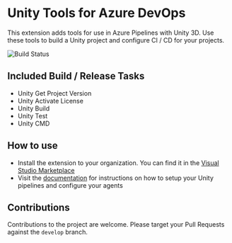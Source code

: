 # Unity Tools for Azure DevOps

This extension adds tools for use in Azure Pipelines with Unity 3D. Use these tools to build a Unity project and configure
CI / CD for your projects.

![Build Status](https://dev.azure.com/dinomite/Unity%20Tools%20for%20Azure%20DevOps/_apis/build/status/ci-develop-with-analysis)

## Included Build / Release Tasks

- Unity Get Project Version
- Unity Activate License
- Unity Build
- Unity Test
- Unity CMD

## How to use

- Install the extension to your organization. You can find it in the [Visual Studio Marketplace](https://marketplace.visualstudio.com/items?itemName=DinomiteStudios.64e90d50-a9c0-11e8-a356-d3eab7857116)
- Visit the [documentation](https://dinomite-studios.github.io/unity-azure-pipelines-tasks/) for instructions on how to setup your Unity pipelines and configure your agents

## Contributions

Contributions to the project are welcome. Please target your Pull Requests against the `develop` branch.